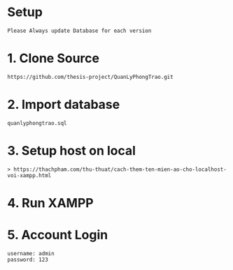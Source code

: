 # Setup
    Please Always update Database for each version
# 1. Clone Source
    https://github.com/thesis-project/QuanLyPhongTrao.git
# 2. Import database
    quanlyphongtrao.sql
# 3. Setup host on local 
    > https://thachpham.com/thu-thuat/cach-them-ten-mien-ao-cho-localhost-voi-xampp.html
    
# 4. Run XAMPP

# 5. Account Login
    username: admin
    password: 123